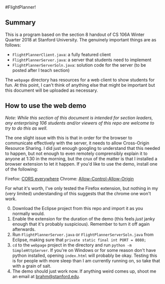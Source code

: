 #FlightPlanner!

## Summary

This is a program based on the section 8 handout of CS 106A Winter Quarter 2018 at Stanford University. The genuinely important things are as follows:

* `FlightPlannerClient.java`: a fully featured client
* `FlightPlannerServer.java`: a server that students need to implement
* `FlightPlannerServerSoln.java`: solution code for the server (to be posted after I teach section)

The `webpage` directory has resources for a web client to show students for fun. At this point, I can't think of anything else that might be important but this document will be uploaded as necessary. 

## How to use the web demo
_Note: While this section of this document is intended for section leaders, any enterprising 106 students and/or viewers of this repo are welcome to try to do this as well._


The one slight issue with this is that in order for the browser to communicate effectively with the server, it needs to allow Cross-Origin Resource Sharing. I did just enough googling to understand that this needed to happen, but not enough to even remotely comprensibly explain it to anyone at 1:30 in the morning, but the crux of the matter is that I installed a browser extension to let it happen. If you'd like to use the demo, install one of the following:

Firefox: [CORS everywhere](https://addons.mozilla.org/en-US/firefox/addon/cors-everywhere/)
Chrome: [Allow-Control-Allow-Origin](https://chrome.google.com/webstore/detail/allow-control-allow-origi/nlfbmbojpeacfghkpbjhddihlkkiljbi?hl=en)

For what it's worth, I've only tested the Firefox extension, but nothing in my (very limited) understanding of this suggests that the chrome one won't work. 

0) Download the Eclipse project from this repo and import it as you normally would.
1) Enable the extension for the duration of the demo (this feels _just_ janky enough that it's probably suspicious). Remember to turn it off again afterwards.
2) Run `FlightPlannerServer.java` or `FlightPlannerServerSoln.java` from Eclipse, making sure that `private static final int PORT = 8080;`
3) `cd` to the `webpage` project in the directory and run `python -m SimpleHttpServer`. If you're on Windows or for some reason don't have python installed, opening `index.html` will probably be okay. Testing this is for people with more sleep than I am currently running on, so take that with a grain of salt. 
4) The demo should just work now. If anything weird comes up, shoot me an email at brahm@stanford.edu. 